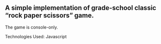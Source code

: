 ## A simple implementation of grade-school classic “rock paper scissors” game.

The game is console-only.

Technologies Used: Javascript